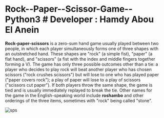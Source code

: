 # Rock--Paper--Scissor-Game--Python3 # Developer : Hamdy Abou El Anein
**Rock-paper-scissors** is a zero-sum hand game usually played between two people, in which each player simultaneously forms one of three shapes with an outstretched hand. These shapes are "rock" (a simple fist), "paper" (a flat hand), and "scissors" (a fist with the index and middle fingers together forming a V). The game has only three possible outcomes other than a tie: a player who decides to play rock will beat another player who has chosen scissors ("rock crushes scissors") but will lose to one who has played paper ("paper covers rock"); a play of paper will lose to a play of scissors ("scissors cut paper"). If both players throw the same shape, the game is tied and is usually immediately replayed to break the tie. Other names for the game in the English-speaking world include **roshambo** and other orderings of the three items, sometimes with "rock" being called "stone".



   ![sps](https://cloud.githubusercontent.com/assets/8350512/15089890/69f9fe7a-142c-11e6-88ec-3e7606271af9.png)

